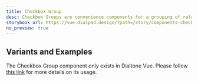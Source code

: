 ```yaml
---
title: Checkbox Group
desc: Checkbox Groups are convenience components for a grouping of related Checkboxes.
storybook_url: https://vue.dialpad.design/?path=/story/components-checkbox-group--default
no_preview: true
---
```


## Variants and Examples

The Checkbox Group component only exists in Dialtone Vue. Please follow [this link](https://vue.dialpad.design/?path=/story/components-checkbox-group--default) for more details on its usage.
